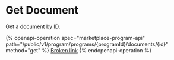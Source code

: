 # Get Document

Get a document by ID.

{% openapi-operation spec="marketplace-program-api" path="/public/v1/program/programs/{programId}/documents/{id}" method="get" %}
[Broken link](broken-reference)
{% endopenapi-operation %}
